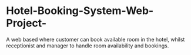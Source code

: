 # Hotel-Booking-System-Web-Project-
A web based where customer can book available room in the hotel, whilst receptionist and manager to handle room availability and bookings.
